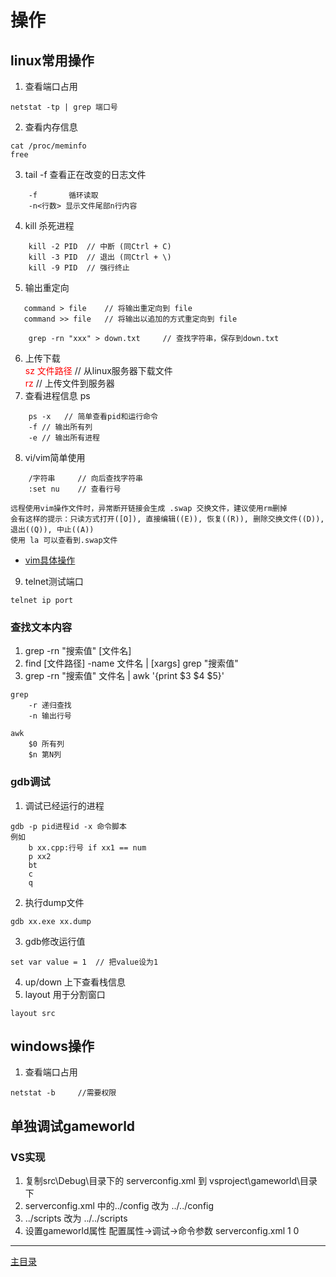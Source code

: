 # 操作

## linux常用操作
1. 查看端口占用
```
netstat -tp | grep 端口号
```
2. 查看内存信息
```
cat /proc/meminfo
free
```
3. tail -f 查看正在改变的日志文件
```
    -f       循环读取
    -n<行数> 显示文件尾部n行内容
```
4. kill 杀死进程
```
    kill -2 PID  // 中断 (同Ctrl + C)
    kill -3 PID  // 退出 (同Ctrl + \)
    kill -9 PID  // 强行终止
```
5. 输出重定向
```
   command > file    // 将输出重定向到 file  
   command >> file   // 将输出以追加的方式重定向到 file
```
```
    grep -rn "xxx" > down.txt     // 查找字符串，保存到down.txt
```
6. 上传下载  
    <font color=#ff0000>sz 文件路径</font>  // 从linux服务器下载文件  
    <font color=#ff0000>rz</font>  // 上传文件到服务器
7. 查看进程信息 ps
```
    ps -x   // 简单查看pid和运行命令
    -f // 输出所有列
    -e // 输出所有进程
```
8. vi/vim简单使用
```
    /字符串     // 向后查找字符串
    :set nu    // 查看行号 
```
```
远程使用vim操作文件时，异常断开链接会生成 .swap 交换文件，建议使用rm删掉  
会有这样的提示：只读方式打开([O]), 直接编辑((E)), 恢复((R)), 删除交换文件((D)), 退出((Q)), 中止((A))  
使用 la 可以查看到.swap文件
```
* [vim具体操作](./tool/picture/vi-vim.gif)  
9. telnet测试端口
```
telnet ip port
```
### 查找文本内容
1. grep -rn "搜索值" [文件名]
2. find [文件路径] -name 文件名 | [xargs] grep "搜索值"
3. grep -rn "搜索值" 文件名 | awk '{print $3 $4 $5}'  
```
grep
    -r 递归查找
    -n 输出行号

awk
    $0 所有列
    $n 第N列
```

### gdb调试
1. 调试已经运行的进程
```
gdb -p pid进程id -x 命令脚本
例如
    b xx.cpp:行号 if xx1 == num
    p xx2
    bt
    c
    q

```
2. 执行dump文件
```
gdb xx.exe xx.dump
```
3. gdb修改运行值
```
set var value = 1  // 把value设为1
```
4. up/down 上下查看栈信息
5. layout 用于分割窗口
```
layout src
```
## windows操作
1. 查看端口占用
```
netstat -b     //需要权限
```

## 单独调试gameworld
### VS实现
1. 复制src\Debug\目录下的 serverconfig.xml 到 vsproject\gameworld\目录下
2. serverconfig.xml 中的<ConfigDir>../config</ConfigDir> 改为 <ConfigDir>../../config</ConfigDir>
3. <ScriptDir>../scripts</ScriptrDir> 改为 <ScriptDir>../../scripts</ScriptrDir>
4. 设置gameworld属性 配置属性->调试->命令参数 serverconfig.xml 1 0  


---
[主目录](../README.md)